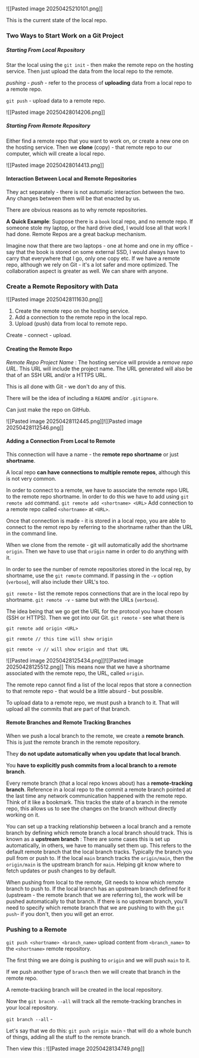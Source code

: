 ![[Pasted image 20250425210101.png]]

This is the current state of the local repo. 

### Two Ways to Start Work on a Git Project
##### Starting From Local Repository
Star the local using the `git init` - then make the remote repo on the hosting service. 
Then just upload the data from the local repo to the remote. 

 *pushing* - *push* - refer to the process of **uploading** data from a local repo to a remote repo. 

`git push` - upload data to a remote repo. 

![[Pasted image 20250428014206.png]]

##### Starting From Remote Repository
Either find a remote repo that you want to work on, or create a new one on the hosting service. 
Then we **clone** (copy) - that remote repo to our computer, which will create a local repo. 

![[Pasted image 20250428014413.png]]

#### Interaction Between Local and Remote Repositories
They act separately - there is not automatic interaction between the two. 
Any changes between them will be that enacted by us. 

There are obvious reasons as to why remote repositories. 

**A Quick Example**: Suppose there is a `book` local repo, and no remote repo. 
If someone stole my laptop, or the hard drive died, I would lose all that work I had done. 
Remote Repos are a great backup mechanism. 

Imagine now that there are two laptops - one at home and one in my office - say that the book is stored on some external SSD, I would always have to carry that everywhere that I go, only one copy etc. If we have a remote repo, although we rely on Git - it's a lot safer and more optimized. 
The collaboration aspect is greater as well. We can share with anyone. 

### Create a Remote Repository with Data
![[Pasted image 20250428111630.png]]

1. Create the remote repo on the hosting service. 
2. Add a connection to the remote repo in the local repo.
3. Upload (push) data from local to remote repo. 

Create - connect - upload. 

#### Creating the Remote Repo
*Remote Repo Project Name* : The hosting service will provide a *remove repo URL*. 
This URL will include the project name. 
The URL generated will also be that of an SSH URL and/or a HTTPS URL. 

This is all done with Git - we don't do any of this. 

There will be the idea of including a `README` and/or `.gitignore`. 

Can just make the repo on GitHub. 

![[Pasted image 20250428112445.png]]![[Pasted image 20250428112546.png]]

#### Adding a Connection From Local to Remote
This connection will have a name - the **remote repo shortname** or just **shortname**. 

A local repo **can have connections to multiple remote repos**, although this is not very common. 

In order to connect to a remote, we have to associate the remote repo URL to the remote repo shortname. 
In order to do this we have to add using `git remote add` command.
`git remote add <shortname> <URL>`
Add connection to a remote repo called `<shortname>` at `<URL>`. 

Once that connection is made - it is stored in a local repo, you are able to connect to the remot repo by referring to the shortname rather than the URL in the command line. 

When we clone from the remote - git will automatically add the shortname `origin`. 
Then we have to use that `origin` name in order to do anything with it. 

In order to see the number of remote repositories stored in the local rep, by shortname, use the `git remote` command. 
If passing in the `-v` option (`verbose`), will also include their URL's too. 

`git remote` - list the remote repos connections that are in the local repo by shortname. 
`git remote -v` - same but with the URLs (`verbose`). 

The idea being that we go get the URL for the protocol you have chosen (SSH or HTTPS). 
Then we got into our Git. 
`git remote` - see what there is

`git remote add origin <URL>`

`git remote // this time will show origin`

`git remote -v // will show origin and that URL`

![[Pasted image 20250428125434.png]]![[Pasted image 20250428125512.png]]
This means now that we have a shortname associated with the remote repo, the URL, called `origin`. 

The remote repo cannot find a list of the local repos that store a connection to that remote repo - that would be a little absurd - but possible. 

To upload data to a remote repo, we must push a branch to it. 
That will upload all the commits that are part of that branch. 

#### Remote Branches and Remote Tracking Branches
When we push a local branch to the remote, we create a **remote branch**. 
This is just the remote branch in the remote repository. 

They **do not update automatically when you update that local branch**. 

You **have to explicitly push commits from a local branch to a remote branch**. 

Every remote branch (that a local repo knows about) has a **remote-tracking branch**. 
Reference in a local repo to the commit a remote branch pointed at the last time any network communication happened with the remote repo. Think of it like a bookmark. 
This tracks the state of a branch in the remote repo, this allows us to see the changes on the branch without directly working on it. 

You can set up a tracking relationship between a local branch and a remote branch by defining which remote branch a local branch should track. 
This is known as a **upstream branch** : There are some cases this is set up automatically, in others, we have to manually set them up. 
This refers to the default remote branch that the local branch tracks. 
Typically the branch you pull from or push to. 
If the local `main` branch tracks the `origin/main`, then the `origin/main` is the upstream branch for `main`. 
Helping git know where to fetch updates or push changes to by default. 

When pushing from local to the remote, Git needs to know which remote branch to push to. 
If the local branch has an upstream branch defined for it (upstream - the remote branch that we are referring to), the work will be pushed automatically to that branch. 
If there is no upstream branch, you'll need to specify which remote branch that we are pushing to with the `git push`- if you don't, then you will get an error. 

### Pushing to a Remote 
`git push <shortname> <branch_name>` upload content from `<branch_name>` to the `<shortname>` remote repository. 

The first thing we are doing is pushing to `origin` and we will push `main` to it. 

If we push another type of `branch` then we will create that branch in the remote repo. 

A remote-tracking branch will be created in the local repository. 

Now the `git bracnh --all` will track all the remote-tracking branches in your local repository. 

`git branch --all` - 

Let's say that we do this: 
`git push origin main` - that will do a whole bunch of things, adding all the stuff to the remote branch. 

Then view this : 
![[Pasted image 20250428134749.png]]
